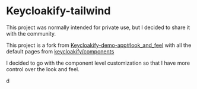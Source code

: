 
# Keycloakify-tailwind

This project was normally intended for private use, but I decided to share it with the community.

This project is a fork from [Keycloakify-demo-app#look_and_feel](https://github.com/garronej/keycloakify-demo-app/tree/look_and_feel/src/KcApp) with all the default pages from [keycloakify/components](https://github.com/InseeFrLab/keycloakify/tree/main/src/lib/components)

I decided to go with the component level customization so that I have more control over the look and feel.

d

